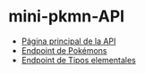 # mini-pkmn-API
- [Página principal de la API](https://mini-pkmn-api.herokuapp.com/)
- [Endpoint de Pokémons](https://mini-pkmn-api.herokuapp.com/mons)
- [Endpoint de Tipos elementales](https://mini-pkmn-api.herokuapp.com/elemental-types)
